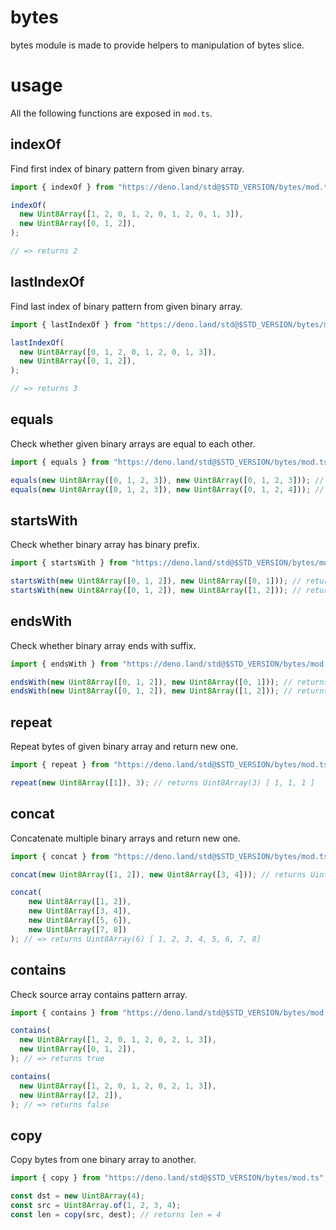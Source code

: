 # bytes

bytes module is made to provide helpers to manipulation of bytes slice.

# usage

All the following functions are exposed in `mod.ts`.

## indexOf

Find first index of binary pattern from given binary array.

```typescript
import { indexOf } from "https://deno.land/std@$STD_VERSION/bytes/mod.ts";

indexOf(
  new Uint8Array([1, 2, 0, 1, 2, 0, 1, 2, 0, 1, 3]),
  new Uint8Array([0, 1, 2]),
);

// => returns 2
```

## lastIndexOf

Find last index of binary pattern from given binary array.

```typescript
import { lastIndexOf } from "https://deno.land/std@$STD_VERSION/bytes/mod.ts";

lastIndexOf(
  new Uint8Array([0, 1, 2, 0, 1, 2, 0, 1, 3]),
  new Uint8Array([0, 1, 2]),
);

// => returns 3
```

## equals

Check whether given binary arrays are equal to each other.

```typescript
import { equals } from "https://deno.land/std@$STD_VERSION/bytes/mod.ts";

equals(new Uint8Array([0, 1, 2, 3]), new Uint8Array([0, 1, 2, 3])); // returns true
equals(new Uint8Array([0, 1, 2, 3]), new Uint8Array([0, 1, 2, 4])); // returns false
```

## startsWith

Check whether binary array has binary prefix.

```typescript
import { startsWith } from "https://deno.land/std@$STD_VERSION/bytes/mod.ts";

startsWith(new Uint8Array([0, 1, 2]), new Uint8Array([0, 1])); // returns true
startsWith(new Uint8Array([0, 1, 2]), new Uint8Array([1, 2])); // returns false
```

## endsWith

Check whether binary array ends with suffix.

```typescript
import { endsWith } from "https://deno.land/std@$STD_VERSION/bytes/mod.ts";

endsWith(new Uint8Array([0, 1, 2]), new Uint8Array([0, 1])); // returns false
endsWith(new Uint8Array([0, 1, 2]), new Uint8Array([1, 2])); // returns true
```

## repeat

Repeat bytes of given binary array and return new one.

```typescript
import { repeat } from "https://deno.land/std@$STD_VERSION/bytes/mod.ts";

repeat(new Uint8Array([1]), 3); // returns Uint8Array(3) [ 1, 1, 1 ]
```

## concat

Concatenate multiple binary arrays and return new one.

```typescript
import { concat } from "https://deno.land/std@$STD_VERSION/bytes/mod.ts";

concat(new Uint8Array([1, 2]), new Uint8Array([3, 4])); // returns Uint8Array(4) [ 1, 2, 3, 4 ]

concat(
    new Uint8Array([1, 2]), 
    new Uint8Array([3, 4]), 
    new Uint8Array([5, 6]),
    new Uint8Array([7, 8])
); // => returns Uint8Array(6) [ 1, 2, 3, 4, 5, 6, 7, 8]
```

## contains

Check source array contains pattern array.

```typescript
import { contains } from "https://deno.land/std@$STD_VERSION/bytes/mod.ts";

contains(
  new Uint8Array([1, 2, 0, 1, 2, 0, 2, 1, 3]),
  new Uint8Array([0, 1, 2]),
); // => returns true

contains(
  new Uint8Array([1, 2, 0, 1, 2, 0, 2, 1, 3]),
  new Uint8Array([2, 2]),
); // => returns false
```

## copy

Copy bytes from one binary array to another.

```typescript
import { copy } from "https://deno.land/std@$STD_VERSION/bytes/mod.ts";

const dst = new Uint8Array(4);
const src = Uint8Array.of(1, 2, 3, 4);
const len = copy(src, dest); // returns len = 4
```
